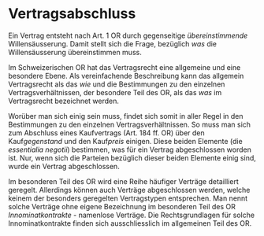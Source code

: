 # Vertragsabschluss

Ein Vertrag entsteht nach Art. 1 OR durch gegenseitige *übereinstimmende*
Willensäusserung. Damit stellt sich die Frage, bezüglich *was* die
Willensäusserung übereinstimmen muss.

Im Schweizerischen OR hat das Vertragsrecht eine allgemeine und eine besondere
Ebene. Als vereinfachende Beschreibung kann das allgemein Vertragsrecht als das
*wie* und die Bestimmungen zu den einzelnen Vertragsverhältnissen, der besondere
Teil des OR, als das *was* im Vertragsrecht bezeichnet werden.

Worüber man sich einig sein muss, findet sich somit in aller Regel in den
Bestimmungen zu den einzelnen Vertragsverhältnissen. So muss man sich zum
Abschluss eines Kaufvertrags (Art. 184 ff. OR) über den Kauf*gegenstand* und den
Kauf*preis* einigen. Diese beiden Elemente (die *essentialia negotii*)
bestimmen, was für ein Vertrag abgeschlossen worden ist. Nur, wenn sich die
Parteien bezüglich dieser beiden Elemente einig sind, wurde ein Vertrag
abgeschlossen. 

Im besonderen Teil des OR wird eine Reihe häufiger Verträge detailliert
geregelt. Allerdings können auch Verträge abgeschlossen werden, welche keinem
der besonders geregelten Vertragstypen entsprechen. Man nennt solche Verträge
ohne eigene Bezeichnung im besonderen Teil des OR *Innominatkontrakte* -
namenlose Verträge. Die Rechtsgrundlagen für solche Innominatkontrakte finden
sich ausschliesslich im allgemeinen Teil des OR.
